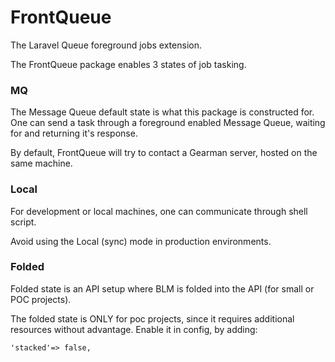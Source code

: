 # FrontQueue
The Laravel Queue foreground jobs extension.

The FrontQueue package enables 3 states of job tasking.

### MQ
The Message Queue default state is what this package is constructed for.
One can send a task through a foreground enabled Message Queue, waiting for and returning it's response.

By default, FrontQueue will try to contact a Gearman server, hosted on the same machine.

### Local
For development or local machines, one can communicate through shell script.

Avoid using the Local (sync) mode in production environments.

### Folded 
Folded state is an API setup where BLM is folded into the API (for small or POC projects).

The folded state is ONLY for poc projects, since it requires additional resources without advantage.
Enable it in config, by adding:

`'stacked'=> false,`